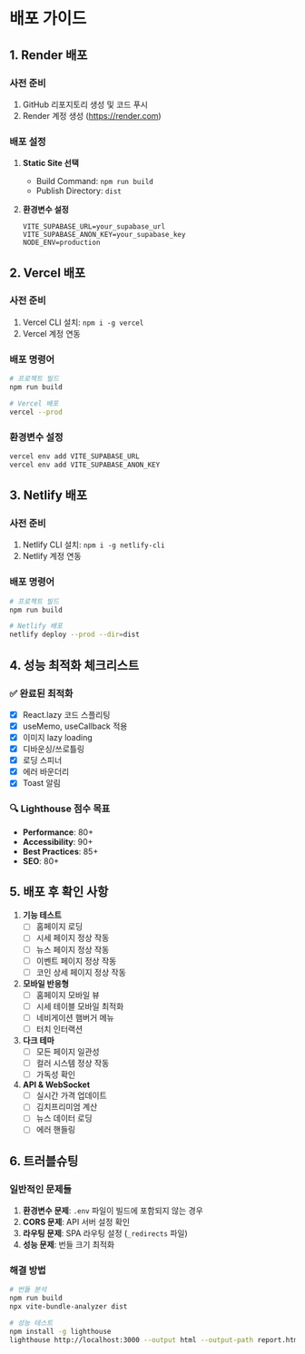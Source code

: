 # 배포 가이드

## 1. Render 배포

### 사전 준비
1. GitHub 리포지토리 생성 및 코드 푸시
2. Render 계정 생성 (https://render.com)

### 배포 설정
1. **Static Site 선택**
   - Build Command: `npm run build`
   - Publish Directory: `dist`

2. **환경변수 설정**
   ```
   VITE_SUPABASE_URL=your_supabase_url
   VITE_SUPABASE_ANON_KEY=your_supabase_key
   NODE_ENV=production
   ```

## 2. Vercel 배포

### 사전 준비
1. Vercel CLI 설치: `npm i -g vercel`
2. Vercel 계정 연동

### 배포 명령어
```bash
# 프로젝트 빌드
npm run build

# Vercel 배포
vercel --prod
```

### 환경변수 설정
```bash
vercel env add VITE_SUPABASE_URL
vercel env add VITE_SUPABASE_ANON_KEY
```

## 3. Netlify 배포

### 사전 준비
1. Netlify CLI 설치: `npm i -g netlify-cli`
2. Netlify 계정 연동

### 배포 명령어
```bash
# 프로젝트 빌드
npm run build

# Netlify 배포
netlify deploy --prod --dir=dist
```

## 4. 성능 최적화 체크리스트

### ✅ 완료된 최적화
- [x] React.lazy 코드 스플리팅
- [x] useMemo, useCallback 적용
- [x] 이미지 lazy loading
- [x] 디바운싱/쓰로틀링
- [x] 로딩 스피너
- [x] 에러 바운더리
- [x] Toast 알림

### 🔍 Lighthouse 점수 목표
- **Performance**: 80+ 
- **Accessibility**: 90+
- **Best Practices**: 85+
- **SEO**: 80+

## 5. 배포 후 확인 사항

1. **기능 테스트**
   - [ ] 홈페이지 로딩
   - [ ] 시세 페이지 정상 작동
   - [ ] 뉴스 페이지 정상 작동
   - [ ] 이벤트 페이지 정상 작동
   - [ ] 코인 상세 페이지 정상 작동

2. **모바일 반응형**
   - [ ] 홈페이지 모바일 뷰
   - [ ] 시세 테이블 모바일 최적화
   - [ ] 네비게이션 햄버거 메뉴
   - [ ] 터치 인터랙션

3. **다크 테마**
   - [ ] 모든 페이지 일관성
   - [ ] 컬러 시스템 정상 작동
   - [ ] 가독성 확인

4. **API & WebSocket**
   - [ ] 실시간 가격 업데이트
   - [ ] 김치프리미엄 계산
   - [ ] 뉴스 데이터 로딩
   - [ ] 에러 핸들링

## 6. 트러블슈팅

### 일반적인 문제들
1. **환경변수 문제**: `.env` 파일이 빌드에 포함되지 않는 경우
2. **CORS 문제**: API 서버 설정 확인
3. **라우팅 문제**: SPA 라우팅 설정 (`_redirects` 파일)
4. **성능 문제**: 번들 크기 최적화

### 해결 방법
```bash
# 번들 분석
npm run build
npx vite-bundle-analyzer dist

# 성능 테스트
npm install -g lighthouse
lighthouse http://localhost:3000 --output html --output-path report.html
```